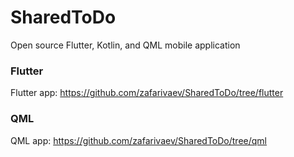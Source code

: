 # SharedToDo
Open source Flutter, Kotlin, and QML mobile application

### Flutter
Flutter app: https://github.com/zafarivaev/SharedToDo/tree/flutter

### QML
QML app: https://github.com/zafarivaev/SharedToDo/tree/qml
